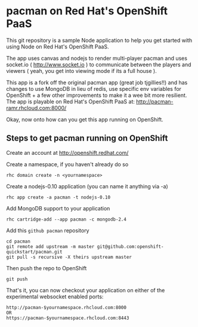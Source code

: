 pacman on Red Hat's OpenShift PaaS
==================================
This git repository is a sample Node application to help you get started
with using Node on Red Hat's OpenShift PaaS.

The app uses canvas and nodejs to render multi-player pacman and uses 
socket.io ( http://www.socket.io ) to communicate between the players and
viewers ( yeah, you get into viewing mode if its a full house ).

This app is a fork off the original pacman app (great job tjgillies!!) and
has changes to use MongoDB in lieu of redis, use specific env variables
for OpenShift + a few other improvements to make it a wee bit more
resilient. The app is playable on Red Hat's OpenShift PaaS at:
     http://pacman-ramr.rhcloud.com:8000/


Okay, now onto how can you get this app running on OpenShift.

Steps to get pacman running on OpenShift
----------------------------------------

Create an account at http://openshift.redhat.com/

Create a namespace, if you haven't already do so

    rhc domain create -n <yournamespace>

Create a nodejs-0.10 application (you can name it anything via -a)

    rhc app create -a pacman -t nodejs-0.10

Add MongoDB support to your application

    rhc cartridge-add --app pacman -c mongodb-2.4

Add this `github pacman` repository

    cd pacman
    git remote add upstream -m master git@github.com:openshift-quickstart/pacman.git
    git pull -s recursive -X theirs upstream master
    
Then push the repo to OpenShift

    git push

That's it, you can now checkout your application on either of the
experimental websocket enabled ports:

    http://pacman-$yournamespace.rhcloud.com:8000
    OR
    https://pacman-$yournamespace.rhcloud.com:8443

